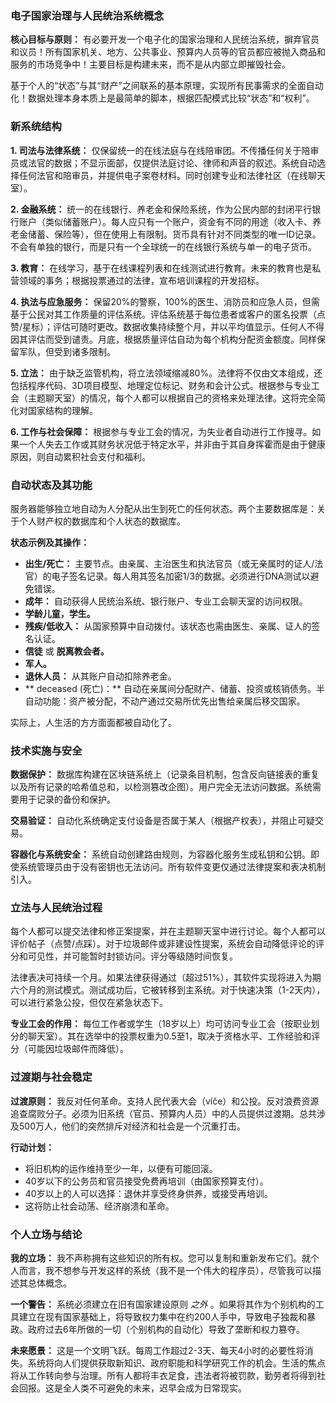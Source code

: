 ### **电子国家治理与人民统治系统概念**

**核心目标与原则：**
有必要开发一个电子化的国家治理和人民统治系统，摒弃官员和议员！所有国家机关、地方、公共事业、预算内人员等的官员都应被抛入商品和服务的市场竞争中！主要目标是构建未来，而不是从内部立即摧毁社会。

基于个人的“状态”与其“财产”之间联系的基本原理，实现所有民事需求的全面自动化！数据处理本身本质上是最简单的脚本，根据匹配模式比较“状态”和“权利”。

### **新系统结构**

**1. 司法与法律系统：**
仅保留统一的在线法庭与在线陪审团。不传播任何关于陪审员或法官的数据；不显示面部，仅提供法庭讨论、律师和声音的叙述。系统自动选择任何法官和陪审员，并提供电子案卷材料。同时创建专业和法律社区（在线聊天室）。

**2. 金融系统：**
统一的在线银行、养老金和保险系统，作为公民内部的封闭平行银行账户（类似储蓄账户）。每人应只有一个账户，资金有不同的用途（收入卡、养老金储蓄、保险等），但在使用上有限制。货币具有针对不同类型的唯一ID记录。不会有单独的银行，而是只有一个全球统一的在线银行系统与单一的电子货币。

**3. 教育：**
在线学习，基于在线课程列表和在线测试进行教育。未来的教育也是私营领域的事务；根据投票通过的法律，宣布培训课程的开发招标。

**4. 执法与应急服务：**
保留20%的警察，100%的医生、消防员和应急人员，但需基于公民对其工作质量的评估系统。评估系统基于每位患者或客户的匿名投票（点赞/星标）；评估可随时更改。数据收集持续整个月，并以平均值显示。任何人不得因其评估而受到谴责。月底，根据质量评估自动为每个机构分配资金额度。同样保留军队，但受到诸多限制。

**5. 立法：**
由于缺乏监管机构，将立法领域缩减80%。法律将不仅由文本组成，还包括程序代码、3D项目模型、地理定位标记、财务和会计公式。根据参与专业工会（主题聊天室）的情况，每个人都可以根据自己的资格来处理法律。这将完全简化对国家结构的理解。

**6. 工作与社会保障：**
根据参与专业工会的情况，为失业者自动进行工作搜寻。如果一个人失去工作或其财务状况低于特定水平，并非由于其自身挥霍而是由于健康原因，则自动累积社会支付和福利。

### **自动状态及其功能**

服务器能够独立地自动为人分配从出生到死亡的任何状态。两个主要数据库是：关于个人财产权的数据库和个人状态的数据库。

**状态示例及其操作：**
*   **出生/死亡：** 主要节点。由亲属、主治医生和执法官员（或无亲属时的证人/法官）的电子签名记录。每人用其签名加密1/3的数据。必须进行DNA测试以避免错误。
*   **成年：** 自动获得人民统治系统、银行账户、专业工会聊天室的访问权限。
*   **学龄儿童，学生。**
*   **残疾/低收入：** 从国家预算中自动拨付。该状态也需由医生、亲属、证人的签名认证。
*   **信徒** 或 **脱离教会者。**
*   **军人。**
*   **退休人员：** 从其账户自动扣除养老金。
*   ** deceased (死亡)：** 自动在亲属间分配财产、储蓄、投资或核销债务。半自动功能：资产被分配，不动产通过交易所优先出售给亲属后移交国家。

实际上，人生活的方方面面都被自动化了。

### **技术实施与安全**

**数据保护：**
数据库构建在区块链系统上（记录条目机制，包含反向链接表的重复以及所有记录的哈希值总和，以检测篡改企图）。用户完全无法访问数据。系统需要用于记录的备份和保护。

**交易验证：**
自动化系统确定支付设备是否属于某人（根据产权表），并阻止可疑交易。

**容器化与系统安全：**
系统自动创建路由规则，为容器化服务生成私钥和公钥。即使系统管理员由于没有密钥也无法访问。所有软件变更仅通过法律提案和表决机制引入。

### **立法与人民统治过程**

每个人都可以提交法律和修正案提案，并在主题聊天室中进行讨论。每个人都可以评价帖子（点赞/点踩）。对于垃圾邮件或非建设性提案，系统会自动降低评论的评分和可见性，并可能暂时封锁访问。评分等级随时间恢复。

法律表决可持续一个月。如果法律获得通过（超过51%），其软件实现将进入为期六个月的测试模式。测试成功后，它被转移到主系统。对于快速决策（1-2天内），可以进行紧急公投，但仅在紧急状态下。

**专业工会的作用：**
每位工作者或学生（18岁以上）均可访问专业工会（按职业划分的聊天室）。其在选举中的投票权重为0.5至1，取决于资格水平、工作经验和评分（可能因垃圾邮件而降低）。

### **过渡期与社会稳定**

**过渡原则：**
我反对任何革命。支持人民代表大会（víče）和公投。反对浪费资源追查腐败分子。必须为旧系统（官员、预算内人员）中的人员提供过渡期。总共涉及500万人，他们的突然排斥对经济和社会是一个沉重打击。

**行动计划：**
*   将旧机构的运作维持至少一年，以便有可能回滚。
*   40岁以下的公务员和官员接受免费再培训（由国家预算支付）。
*   40岁以上的人可以选择：退休并享受终身供养，或接受再培训。
*   这将防止社会动荡、经济崩溃和革命。

### **个人立场与结论**

**我的立场：**
我不声称拥有这些知识的所有权。您可以复制和重新发布它们。就个人而言，我不想参与开发这样的系统（我不是一个伟大的程序员），尽管我可以描述其总体概念。

**一个警告：**
系统必须建立在旧有国家建设原则 *之外* 。如果将其作为个别机构的工具建立在现有国家基础上，将导致权力集中在约200人手中，导致电子独裁和暴政。政府过去6年所做的一切（个别机构的自动化）导致了垄断和权力篡夺。

**未来愿景：**
这是一个文明飞跃。每周工作超过2-3天、每天4小时的必要性将消失。系统将向人们提供获取新知识、政府职能和科学研究工作的机会。生活的焦点将从工作转向参与治理。所有人都将丰衣足食，违法者将被罚款，勤劳者将得到社会回报。这是全人类不可避免的未来，迟早会成为日常现实。
